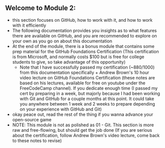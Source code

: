 
## Welcome to Module 2:
- this section focuses on GitHub, how to work with it, and how to work with it efficiently
- The following documentation provides you insights as to what features there are available on GitHub, and you are recommended to explore on your own as you go on about this documentation
- At the end of the module, there is a bonus module that contains some prep material for the GitHub Foundations Certification (This certification is from Microsoft, and normally costs $100 but is free for college students to give, so take advantage of this opportunity)
	- Note that I have successfully passed my certification (~880/1000) from this documentation specifically + Andrew Brown's 10 hour video lecture on GitHub Foundations Certification (these notes are based on his lectures, available for free on youtube under the FreeCodeCamp channel). If you dedicate enough time (I passed my cert by preparing in a week, but majorly because I had been working with Git and GitHub for a couple months at this point. It could take you anywhere between 1 week and 2 weeks to prepare depending on your experience with GitHub and Git)
- okay peace out, read the rest of the thing if you wanna advance your open-source game
- NOTE: This module is not as polished as 01 - Git. This section is more raw and free-flowing, but should get the job done (If you are serious about the certification, follow Andrew Brown's video lecture, come back to these notes to revise)

